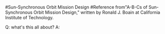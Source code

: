 #Sun-Synchronous Orbit Mission Design
#Reference from"A-B-Cs of Sun-Synchronous Orbit Mission Design," written by Ronald J. Boain at California Institute of Technology. 

Q: what's this all about?
A: 
